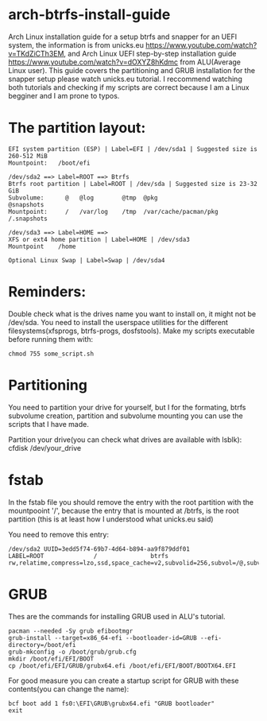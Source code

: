 # arch-btrfs-install-guide
Arch Linux installation guide for a setup btrfs and snapper for an UEFI system, the information is from unicks.eu   https://www.youtube.com/watch?v=TKdZiCTh3EM, and Arch Linux UEFI step-by-step installation guide https://www.youtube.com/watch?v=dOXYZ8hKdmc from ALU(Average Linux user).
This guide covers the partitioning and GRUB installation for the snapper setup please watch unicks.eu  tutorial. 
I reccommend watching both tutorials and checking if my scripts are correct because I am a Linux begginer and I am prone to typos.

# The partition layout:
```
EFI system partition (ESP) | Label=EFI | /dev/sda1 | Suggested size is 260-512 MiB
Mountpoint:   /boot/efi  

/dev/sda2 ==> Label=ROOT ==> Btrfs
Btrfs root partition | Label=ROOT | /dev/sda | Suggested size is 23-32 GiB
Subvolume:      @   @log        @tmp  @pkg                    @snapshots                                            
Mountpoint:     /   /var/log    /tmp  /var/cache/pacman/pkg   /.snapshots

/dev/sda3 ==> Label=HOME ==> 
XFS or ext4 home partition | Label=HOME | /dev/sda3                                               
Mountpoint    /home

Optional Linux Swap | Label=Swap | /dev/sda4 
```
# Reminders: 
Double check what is the drives name you want to install on, it might not be /dev/sda.
You need to install the userspace utilities for the different filesystems(xfsprogs, btrfs-progs, dosfstools).
Make my scripts executable before running them with:
```
chmod 755 some_script.sh
```
# Partitioning
You need to partition your drive for yourself, but I for the formating, btrfs subvolume creation, partition and subvolume mounting you can use the scripts that I have made.

Partition your drive(you can check what drives are available with lsblk):                                               
cfdisk /dev/your_drive
                                                 
# fstab
In the fstab file you should remove the entry with the root partition with the mountpooint '/', because
the entry that is mounted at /btrfs, is the root partition (this is at least how I understood what unicks.eu said)

You need to remove this entry:
```
/dev/sda2 UUID=3edd5f74-69b7-4d64-b894-aa9f879ddf01
LABEL=ROOT              /               btrfs           rw,relatime,compress=lzo,ssd,space_cache=v2,subvolid=256,subvol=/@,subvol=@  

```

# GRUB
Thes are the commands for installing GRUB used in ALU's tutorial.
```
pacman --needed -Sy grub efibootmgr
grub-install --target=x86_64-efi --bootloader-id=GRUB --efi-directory=/boot/efi 
grub-mkconfig -o /boot/grub/grub.cfg
mkdir /boot/efi/EFI/BOOT
cp /boot/efi/EFI/GRUB/grubx64.efi /boot/efi/EFI/BOOT/BOOTX64.EFI
```
For good measure you can create a startup script for GRUB with these contents(you can change the name):
```
bcf boot add 1 fs0:\EFI\GRUB\grubx64.efi "GRUB bootloader"
exit
```

